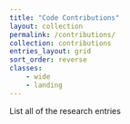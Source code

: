 ```yaml
---
title: "Code Contributions"
layout: collection
permalink: /contributions/
collection: contributions
entries_layout: grid
sort_order: reverse
classes:
    - wide
    - landing
---
```


List all of the research entries
